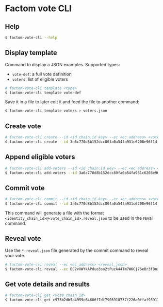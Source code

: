 # Factom vote CLI

## Help

```bash
$ factom-vote-cli --help
```

## Display template

Command to display a JSON examples. Supported types:
* `vote-def`: a full vote definition
* `voters`: list of eligible voters

```bash
# factom-vote-cli template <type>
$ factom-vote-cli template vote-def
```

Save it in a file to later edit it and feed the file to another command:
```bash
$ factom-vote-cli template voters > voters.json
```

## Create vote

```bash
# factom-vote-cli create --id <id_chain:id_key> --ec <ec_address> <vote_def_json> [voters_json]
$ factom-vote-cli create --id 3a6c770d8b152dcc80fa0a54fa931c6208e96f14f76dd616e51502a58836e9f8:idpub3Doj5fqXye8PkX8w83hzPh3PXbiLhrxTZjT6sXmtFQdDyzwymz --ec EC2vXWYkAPduo3oo2tPuzA44Tm7W6Cj7SeBr3fBnzswbG5rrkSTD vote-def.json voters.json
```

## Append eligible voters

```bash
# factom-vote-cli add-voters --id <id_chain:id_key> --ec <ec_address> <voters_chain_id> <voters_json>
$ factom-vote-cli add-voters --id 3a6c770d8b152dcc80fa0a54fa931c6208e96f14f76dd616e51502a58836e9f8:idpub3Doj5fqXye8PkX8w83hzPh3PXbiLhrxTZjT6sXmtFQdDyzwymz --ec EC2vXWYkAPduo3oo2tPuzA44Tm7W6Cj7SeBr3fBnzswbG5rrkSTD c973b2db5a4959c64606f7df7903918737f226a0ffaf93911f192582878b29eb voters.json
```

## Commit vote

```bash
# factom-vote-cli commit --id <id_chain:id_key> --ec <ec_address> <vote_chain_id> <options_json>
$ factom-vote-cli commit --id 3a6c770d8b152dcc80fa0a54fa931c6208e96f14f76dd616e51502a58836e9f8:idpub3Doj5fqXye8PkX8w83hzPh3PXbiLhrxTZjT6sXmtFQdDyzwymz --ec EC2vXWYkAPduo3oo2tPuzA44Tm7W6Cj7SeBr3fBnzswbG5rrkSTD c973b2db5a4959c64606f7df7903918737f226a0ffaf93911f192582878b29eb options.json
```

This command will generate a file with the format `<identity_chain_id>@<vote_chain_id>.reveal.json` to be used in the reval command.

## Reveal vote

Use the `*.reveal.json` file generated by the commit command to reveal your vote.

```bash
# factom-vote-cli reveal --ec <ec_address> <reveal_json>
$ factom-vote-cli reveal --ec EC2vXWYkAPduo3oo2tPuzA44Tm7W6Cj7SeBr3fBnzswbG5rrkSTD 3a6c770d8b152dcc80fa0a54fa931c6208e96f14f76dd616e51502a58836e9f8@c973b2db5a4959c64606f7df7903918737f226a0ffaf93911f192582878b29eb.reveal.json
```


## Get vote details and results

```bash
# factom-vote-cli get <vote_chain_id>
$ factom-vote-cli get c973b2db5a4959c64606f7df7903918737f226a0ffaf93911f192582878b29eb
```

